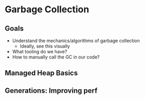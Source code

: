 # Garbage Collection

## Goals
- Understand the mechanics/algorithms of garbage collection
  - Ideally, see this visually 
- What tooling do we have?
- How to manually call the GC in our code?

## Managed Heap Basics

## Generations: Improving perf
